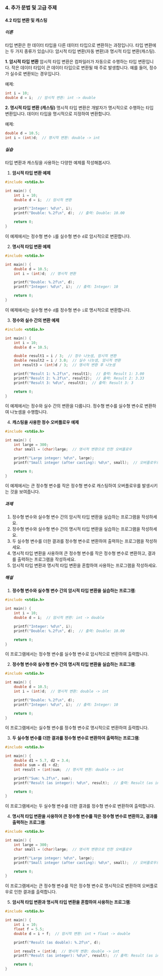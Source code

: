 ### 4. 추가 문법 및 고급 주제

#### 4.2 타입 변환 및 캐스팅

##### 이론

타입 변환은 한 데이터 타입을 다른 데이터 타입으로 변환하는 과정입니다. 타입 변환에는 두 가지 종류가 있습니다: 암시적 타입 변환(자동 변환)과 명시적 타입 변환(캐스팅).

**1. 암시적 타입 변환**
암시적 타입 변환은 컴파일러가 자동으로 수행하는 타입 변환입니다. 작은 데이터 타입이 큰 데이터 타입으로 변환될 때 주로 발생합니다. 예를 들어, 정수가 실수로 변환되는 경우입니다.

예제:
```c
int i = 10;
double d = i;  // 암시적 변환: int -> double
```

**2. 명시적 타입 변환 (캐스팅)**
명시적 타입 변환은 개발자가 명시적으로 수행하는 타입 변환입니다. 데이터 타입을 명시적으로 지정하여 변환합니다.

예제:
```c
double d = 10.5;
int i = (int)d;  // 명시적 변환: double -> int
```

##### 실습

타입 변환과 캐스팅을 사용하는 다양한 예제를 작성해봅시다.

1. **암시적 타입 변환 예제**

```c
#include <stdio.h>

int main() {
    int i = 10;
    double d = i;  // 암시적 변환

    printf("Integer: %d\n", i);
    printf("Double: %.2f\n", d);  // 출력: Double: 10.00

    return 0;
}
```

이 예제에서는 정수형 변수 `i`를 실수형 변수 `d`로 암시적으로 변환합니다.

2. **명시적 타입 변환 예제**

```c
#include <stdio.h>

int main() {
    double d = 10.5;
    int i = (int)d;  // 명시적 변환

    printf("Double: %.2f\n", d);
    printf("Integer: %d\n", i);  // 출력: Integer: 10

    return 0;
}
```

이 예제에서는 실수형 변수 `d`를 정수형 변수 `i`로 명시적으로 변환합니다.

3. **정수와 실수 간의 변환 예제**

```c
#include <stdio.h>

int main() {
    int i = 10;
    double d = 10.5;

    double result1 = i / 3;  // 정수 나눗셈, 암시적 변환
    double result2 = i / 3.0;  // 실수 나눗셈, 암시적 변환
    int result3 = (int)d / 3;  // 명시적 변환 후 나눗셈

    printf("Result 1: %.2f\n", result1);  // 출력: Result 1: 3.00
    printf("Result 2: %.2f\n", result2);  // 출력: Result 2: 3.33
    printf("Result 3: %d\n", result3);  // 출력: Result 3: 3

    return 0;
}
```

이 예제에서는 정수와 실수 간의 변환을 다룹니다. 정수형 변수를 실수형 변수로 변환하여 나눗셈을 수행합니다.

4. **캐스팅을 사용한 정수 오버플로우 예제**

```c
#include <stdio.h>

int main() {
    int large = 300;
    char small = (char)large;  // 명시적 변환으로 인한 오버플로우

    printf("Large integer: %d\n", large);
    printf("Small integer (after casting): %d\n", small);  // 오버플로우로 인한 결과

    return 0;
}
```

이 예제에서는 큰 정수형 변수를 작은 정수형 변수로 캐스팅하여 오버플로우를 발생시키는 것을 보여줍니다.

##### 과제

1. 정수형 변수와 실수형 변수 간의 암시적 타입 변환을 실습하는 프로그램을 작성하세요.
2. 정수형 변수와 실수형 변수 간의 명시적 타입 변환을 실습하는 프로그램을 작성하세요.
3. 두 실수형 변수를 더한 결과를 정수형 변수로 변환하여 출력하는 프로그램을 작성하세요.
4. 명시적 타입 변환을 사용하여 큰 정수형 변수를 작은 정수형 변수로 변환하고, 결과를 출력하는 프로그램을 작성하세요.
5. 암시적 타입 변환과 명시적 타입 변환을 혼합하여 사용하는 프로그램을 작성하세요.

##### 해설

1. **정수형 변수와 실수형 변수 간의 암시적 타입 변환을 실습하는 프로그램**:

```c
#include <stdio.h>

int main() {
    int i = 10;
    double d = i;  // 암시적 변환: int -> double

    printf("Integer: %d\n", i);
    printf("Double: %.2f\n", d);  // 출력: Double: 10.00

    return 0;
}
```

이 프로그램에서는 정수형 변수를 실수형 변수로 암시적으로 변환하여 출력합니다.

2. **정수형 변수와 실수형 변수 간의 명시적 타입 변환을 실습하는 프로그램**:

```c
#include <stdio.h>

int main() {
    double d = 10.5;
    int i = (int)d;  // 명시적 변환: double -> int

    printf("Double: %.2f\n", d);
    printf("Integer: %d\n", i);  // 출력: Integer: 10

    return 0;
}
```

이 프로그램에서는 실수형 변수를 정수형 변수로 명시적으로 변환하여 출력합니다.

3. **두 실수형 변수를 더한 결과를 정수형 변수로 변환하여 출력하는 프로그램**:

```c
#include <stdio.h>

int main() {
    double d1 = 5.7, d2 = 3.4;
    double sum = d1 + d2;
    int result = (int)sum;  // 명시적 변환: double -> int

    printf("Sum: %.2f\n", sum);
    printf("Result (as integer): %d\n", result);  // 출력: Result (as integer): 9

    return 0;
}
```

이 프로그램에서는 두 실수형 변수를 더한 결과를 정수형 변수로 변환하여 출력합니다.

4. **명시적 타입 변환을 사용하여 큰 정수형 변수를 작은 정수형 변수로 변환하고, 결과를 출력하는 프로그램**:

```c
#include <stdio.h>

int main() {
    int large = 300;
    char small = (char)large;  // 명시적 변환으로 인한 오버플로우

    printf("Large integer: %d\n", large);
    printf("Small integer (after casting): %d\n", small);  // 오버플로우로 인한 결과

    return 0;
}
```

이 프로그램에서는 큰 정수형 변수를 작은 정수형 변수로 명시적으로 변환하여 오버플로우로 인한 결과를 출력합니다.

5. **암시적 타입 변환과 명시적 타입 변환을 혼합하여 사용하는 프로그램**:

```c
#include <stdio.h>

int main() {
    int i = 10;
    float f = 5.5;
    double d = i + f;  // 암시적 변환: int + float -> double

    printf("Result (as double): %.2f\n", d);

    int result = (int)d;  // 명시적 변환: double -> int
    printf("Result (as integer): %d\n", result);  // 출력: Result (as integer): 15

    return 0;
}
```
